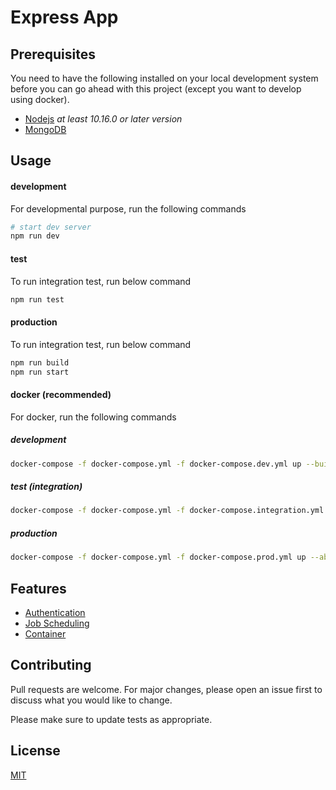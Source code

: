 # Express App

## Prerequisites
You need to have the following installed on your local development system before you can 
go ahead with this project (except you want to develop using docker).

- [Nodejs](https://nodejs.org/en/download/current/) _at least 10.16.0 or later version_
- [MongoDB](https://www.mongodb.com/try/download/community)

## Usage

#### development
For developmental purpose, run the following commands
```bash
# start dev server
npm run dev
```
#### test
To run integration test, run below command
```bash
npm run test
```
#### production
To run integration test, run below command
```bash
npm run build
npm run start
```
#### docker (recommended)
For docker, run the following commands
##### development
```bash
docker-compose -f docker-compose.yml -f docker-compose.dev.yml up --build -d
```
##### test (integration)
```bash
docker-compose -f docker-compose.yml -f docker-compose.integration.yml up --abort-on-container-exit
```
##### production
```bash
docker-compose -f docker-compose.yml -f docker-compose.prod.yml up --abort-on-container-exit
```
## Features
- [Authentication]()
- [Job Scheduling]()
- [Container]()

## Contributing
Pull requests are welcome. For major changes, please open an issue first to discuss what you would like to change.

Please make sure to update tests as appropriate.

## License
[MIT](https://choosealicense.com/licenses/mit/)